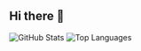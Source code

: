 ## Hi there 👋
![GitHub Stats](https://github-readme-stats.vercel.app/api?username=esinbegumkaya&show_icons=true&theme=radical)
![Top Languages](https://github-readme-stats.vercel.app/api/top-langs/?username=esinbegumkaya&layout=compact&theme=radical)


<!--
**esinbegumkaya/esinbegumkaya** is a ✨ _special_ ✨ repository because its `README.md` (this file) appears on your GitHub profile.

Here are some ideas to get you started:

- 🔭 I’m currently working on ...
- 🌱 I’m currently learning ...
- 👯 I’m looking to collaborate on ...
- 🤔 I’m looking for help with ...
- 💬 Ask me about ...
- 📫 How to reach me: ...
- 😄 Pronouns: ...
- ⚡ Fun fact: ...
-->
